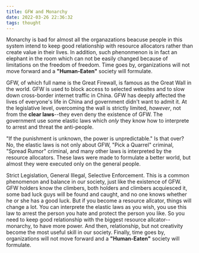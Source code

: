 ```yaml
---
title: GFW and Monarchy
date: 2022-03-26 22:36:32
tags: thought
---
```


Monarchy is bad for almost all the organazations beacuse people in this system intend to keep good relationship with resource allocators rather than create value in their lives. In addition, such phenonmenon is in fact an elephant in the room which can not be easily changed because of limitations on the freedom of freedom. Time goes by, organizations will not move forward and a **"Human-Eaten"** society will formulate.

<!--more-->

GFW, of which full name is the Great Firewall, is famous as the Great Wall in the world. GFW is used to block access to selected websites and to slow down cross-border internet traffic in China. GFW has deeply affected the lives of everyone's life in China and government didn't want to admit it. At the legislative level, overcoming the wall is strictly limited, *however*, not from the **clear laws**--they even deny the existence of GFW. The government use some elastic laws which *only* they know how to interprete to arrest and threat the anti-people.

"If the punishment is unknown, the power is unpredictable." Is that over? No, the elastic laws is not only about GFW, "Pick a Quarrel" criminal, "Spread Rumor" criminal, and many other laws is interpreted by the resource allocators. These laws were made to formulate a better world, but almost they were executed only on the general people.

Strict Legislation, General Illegal, Selective Enforcement. This is a common phenomenon and balance in our society, just like the existence of GFW. GFW holders know the climbers, both holders and climbers acquiesced it, some bad luck guys will be found and caught, and no one knows whether he or she has a good luck. But if you become a resource allcator, things will change a lot. You can interprete the elastic laws as you wish, you use this law to arrest the person you hate and protect the person you like. So you need to keep good relationship with the biggest resource allcator--monarchy, to have more power. And then, relationship, but not creativity become the most useful skill in our society. Finally, time goes by, organizations will not move forward and a **"Human-Eaten"** society will formulate.
